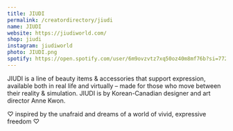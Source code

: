 ```yaml
---
title: JIUDI
permalink: /creatordirectory/jiudi
name: JIUDI
website: https://jiudiworld.com/
shop: jiudi
instagram: jiudiworld
photo: JIUDI.png
spotify: https://open.spotify.com/user/6m9ovzvtz7xq50oz40m8mf76b?si=77216f7a21794934
---
```

JIUDI is a line of beauty items & accessories that support expression, available both in real life and virtually – made for those who move between their reality & simulation. JIUDI is by Korean-Canadian designer and art director Anne Kwon.

♡ inspired by the unafraid and dreams of a world of vivid, expressive freedom ♡